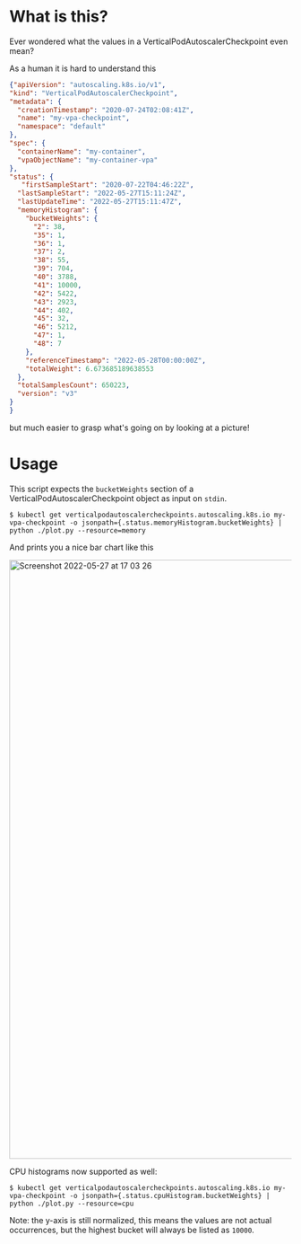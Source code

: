 # What is this?
Ever wondered what the values in a VerticalPodAutoscalerCheckpoint even mean?

As a human it is hard to understand this

```json
{"apiVersion": "autoscaling.k8s.io/v1",
"kind": "VerticalPodAutoscalerCheckpoint",
"metadata": {
  "creationTimestamp": "2020-07-24T02:08:41Z",
  "name": "my-vpa-checkpoint",
  "namespace": "default"
},
"spec": {
  "containerName": "my-container",
  "vpaObjectName": "my-container-vpa"
},
"status": {
   "firstSampleStart": "2020-07-22T04:46:22Z",
  "lastSampleStart": "2022-05-27T15:11:24Z",
  "lastUpdateTime": "2022-05-27T15:11:47Z",
  "memoryHistogram": {
    "bucketWeights": {
      "2": 38,
      "35": 1,
      "36": 1,
      "37": 2,
      "38": 55,
      "39": 704,
      "40": 3788,
      "41": 10000,
      "42": 5422,
      "43": 2923,
      "44": 402,
      "45": 32,
      "46": 5212,
      "47": 1,
      "48": 7
    },
    "referenceTimestamp": "2022-05-28T00:00:00Z",
    "totalWeight": 6.673685189638553
  },
  "totalSamplesCount": 650223,
  "version": "v3"
}
}
```
but much easier to grasp what's going on by looking at a picture!

# Usage
This script expects the `bucketWeights` section of a VerticalPodAutoscalerCheckpoint object as input on `stdin`.
```
$ kubectl get verticalpodautoscalercheckpoints.autoscaling.k8s.io my-vpa-checkpoint -o jsonpath={.status.memoryHistogram.bucketWeights} | python ./plot.py --resource=memory
```

And prints you a nice bar chart like this

<img width="1067" alt="Screenshot 2022-05-27 at 17 03 26" src="https://user-images.githubusercontent.com/2256887/170726322-97010770-81cb-4987-a215-d91937f39791.png">

CPU histograms now supported as well:
```
$ kubectl get verticalpodautoscalercheckpoints.autoscaling.k8s.io my-vpa-checkpoint -o jsonpath={.status.cpuHistogram.bucketWeights} | python ./plot.py --resource=cpu
```

Note: the y-axis is still normalized, this means the values are not actual occurrences, but the highest bucket will always be listed as `10000`.
